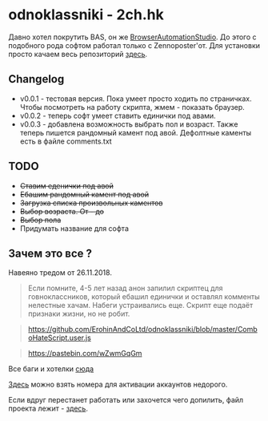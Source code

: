 # odnoklassniki - 2ch.hk
Давно хотел покрутить BAS, он же [BrowserAutomationStudio](https://bablosoft.com/shop/BrowserAutomationStudio).
До этого с подобного рода софтом работал только с Zennoposter'от.
Для установки просто качаем весь репозиторий [здесь](https://github.com/webcamguide/odnoklassniki/archive/master.zip).

## Changelog
* v0.0.1 - тестовая версия. Пока умеет просто ходить по страничках. Чтобы посмотреть на работу скрипта, жмем - показать браузер.
* v0.0.2 - теперь софт умеет ставить единички под авами.
* v0.0.3 - добавлена возможность выбрать пол и возраст. Также теперь пишется рандомный камент под авой. Дефолтные каменты есть в файле comments.txt

## TODO
* ~~Ставим еденички под авой~~
* ~~Ебашим рандомный камент под авой~~
* ~~Загрузка списка произвольных каментов~~
* ~~Выбор возраста. От - до~~
* ~~Выбор пола~~
* Придумать название для софта

## Зачем это все ?
Навеяно тредом от 26.11.2018.
> Если помните, 4-5 лет назад анон запилил скриптец для говноклассников, который ебашил единички и оставлял комменты нелестные хачам. Набеги устраивались еще. Скрипт еще подаёт признаки жизни, но не робит.

> https://github.com/ErohinAndCoLtd/odnoklassniki/blob/master/ComboHateScript.user.js

> https://pastebin.com/wZwmGqGm

Все баги и хотелки [сюда](https://github.com/webcamguide/odnoklassniki/issues)

[Здесь](http://simsms.org/) можно взять номера для активации аккаунтов недорого.

Если вдруг перестанет работать или захочется чего допилить, файл проекта лежит - [здесь](https://raw.githubusercontent.com/webcamguide/odnoklassniki/master/data/project.xml).